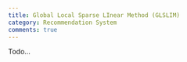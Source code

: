 ```yaml
---
title: Global Local Sparse LInear Method (GLSLIM)
category: Recommendation System
comments: true
---
```

Todo...
